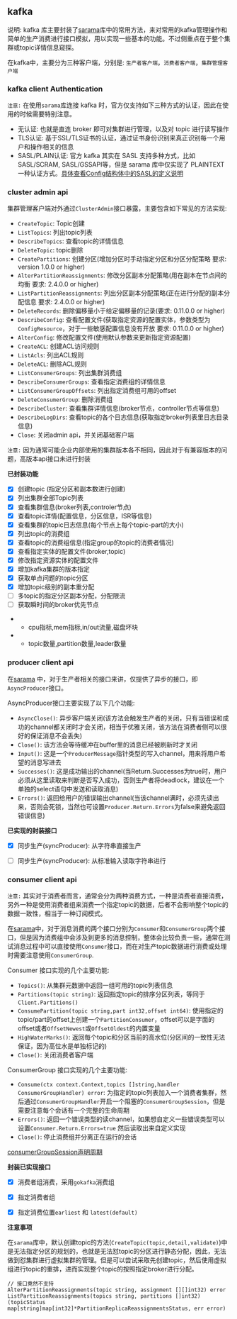 ## kafka

说明: kafka 库主要封装了[sarama](github.com/Shopify/sarama)库中的常用方法，来对常用的kafka管理操作和简单的生产消费进行接口模拟，用以实现一些基本的功能。不过侧重点在于整个集群或topic详情信息窥探。

在kafka中，主要分为三种客户端，分别是: `生产者客户端`，`消费者客户端`，`集群管理客户端`

### kafka client Authentication

`注意:` 在使用`sarama`库连接 kafka 时，官方仅支持如下三种方式的认证，因此在使用的时候需要特别注意。
- 无认证: 也就是直连 broker 即可对集群进行管理，以及对 topic 进行读写操作
- TLS认证: 基于SSL/TLS证书的认证，通过证书身份识别来真正识别每一个用户和操作相关的信息
- SASL/PLAIN认证: 官方 kafka 其实在 SASL 支持多种方式，比如SASL/SCRAM, SASL/GSSAPI等，但是 sarama 库中仅实现了 PLAINTEXT 一种认证方式。[具体查看Config结构体中的SASL的定义说明](https://pkg.go.dev/github.com/Shopify/sarama#Config) 

### cluster admin api

集群管理客户端对外通过`ClusterAdmin`接口暴露，主要包含如下常见的方法实现:

- `CreateTopic`: Topic创建
- `ListTopics`: 列出topic列表
- `DescribeTopics`: 查看topic的详情信息
- `DeleteTopic`: topic删除
- `CreatePartitions`: 创建分区(增加分区时手动指定分区和分区分配策略 要求: version 1.0.0 or higher)
- `AlterPartitionReassignments`: 修改分区副本分配策略(用在副本在节点间的均衡 要求: 2.4.0.0 or higher)
- `ListPartitionReassignments`: 列出分区副本分配策略(正在进行分配的副本分配信息 要求: 2.4.0.0 or higher)
- `DeleteRecords`: 删除偏移量小于给定偏移量的记录(要求: 0.11.0.0 or higher)
- `DescribeConfig`: 查看配置文件(获取指定资源的配置实体，参数类型为`ConfigResource`，对于一些敏感配置信息没有开放 要求: 0.11.0.0 or higher)
- `AlterConfig`: 修改配置文件(使用默认参数来更新指定资源配置)
- `CreateACL`: 创建ACL访问规则
- `ListAcls`: 列出ACL规则
- `DeleteACL`: 删除ACL规则
- `ListConsumerGroups`: 列出集群消费组
- `DescribeConsumerGroups`: 查看指定消费组的详情信息
- `ListConsumerGroupOffsets`: 列出指定消费组可用的offset
- `DeleteConsumerGroup`: 删除消费组
- `DescribeCluster`: 查看集群详情信息(broker节点，controller节点等信息)
- `DescribeLogDirs`: 查看topic的各个日志信息(获取指定broker列表里日志目录信息)
- `Close`: 关闭admin api，并关闭基础客户端

`注意:` 因为通常可能企业内部使用的集群版本各不相同，因此对于有兼容版本的问题，高版本api接口未进行封装

**已封装功能**

- [X] 创建topic (指定分区和副本数进行创建)
- [X] 列出集群全部Topic列表
- [X] 查看集群信息(broker列表,controler节点)
- [X] 查看topic详情(配置信息，分区信息，ISR等信息)
- [X] 查看集群的topic日志信息(每个节点上每个topic-part的大小)
- [X] 列出topic的消费组
- [X] 查看topic的消费组信息(指定group的topic的消费者情况)
- [X] 查看指定实体的配置文件(broker,topic)
- [X] 修改指定资源实体的配置文件
- [X] 增加kafka集群的版本指定
- [X] 获取单点问题的topic分区
- [X] 增加topic级别的副本重分配
- [ ] 多topic的指定分区副本分配，分配限流
- [ ] 获取瞬时间的broker优先节点
- - cpu指标,mem指标,in/out流量,磁盘坏块
- - topic数量,partition数量,leader数量



### producer client api

在[sarama](github.com/Shopify/sarama) 中，对于生产者相关的接口来讲，仅提供了异步的接口，即`AsyncProducer`接口。

AsyncProducer接口主要实现了以下几个功能:

- `AsyncClose()`: 异步客户端关闭(该方法会触发生产者的关闭，只有当错误和成功的channel都关闭时才会关闭，相当于优雅关闭，该方法在消费者侧可以很好的保证消息不会丢失)
- `Close()`: 该方法会等待缓冲在buffer里的消息已经被刷新时才关闭
- `Input()`: 这是一个`ProducerMessage`指针类型的写入channel，用来将用户希望的消息写进去
- `Successes()`: 这是成功输出的channel(当Return.Successes为true时，用户必须从这里读取来判断是否写入成功，否则生产者将deadlock，建议在一个单独的select语句中发送和读取消息)
- `Errors()`: 返回给用户的错误输出channel(当该channel满时，必须先读出来，否则会死锁，当然也可设置`Producer.Return.Errors`为false来避免返回错误信息)

**已实现的封装接口**

- [X] 同步生产(syncProducer): 从字符串直接生产
- [ ] 同步生产(syncProducer): 从标准输入读取字符串进行



### consumer client api 

`注意:` 其实对于消费者而言，通常会分为两种消费方式，一种是消费者直接消费，另外一种是使用消费者组来消费一个指定topic的数据，后者不会影响整个topic的数据一致性，相当于一种订阅模式。

在[sarama](github.com/Shopify/sarama)中，对于消息消费的两个接口分别为`Consumer`和`ConsumerGroup`两个接口，但是因为消费组中会涉及到更多的消息控制，整体会比较负责一些，通常在测试消息过程中可以直接使用`Consumer`接口，而在对生产topic数据进行消费或处理时需要注意使用`ConsumerGroup`.

Consumer 接口实现的几个主要功能:

- `Topics()`: 从集群元数据中返回一组可用的topic列表信息
- `Partitions(topic string)`: 返回指定topic的排序分区列表，等同于`Client.Partitions()`
- `ConsumePartition(topic string,part int32,offset int64)`: 使用指定的topic/part的offset上创建一个`PartitionConsumer`，offset可以是字面的offset或者`OffsetNewest`或`OffsetOldest`的内置变量
- `HighWaterMarks()`: 返回每个topic和分区当前的高水位(分区间的一致性无法保证，因为高位水是单独标记的)
- `Close()`: 关闭消费者客户端

ConsumerGroup 接口实现的几个主要功能:

- `Consume(ctx context.Context,topics []string,handler ConsumerGroupHandler) error`: 为指定的topic列表加入一个消费者集群，然后通过`ConsumerGroupHandler`开启一个阻塞的`ConsumerGroupSession`，但是需要注意每个会话有一个完整的生命周期
- `Errors()`: 返回一个错误类型的读channel，如果想自定义一些错误类型可以设置`Consumer.Return.Errors=true` 然后读取出来自定义实现
- `Close()`: 停止消费组并分离正在运行的会话

[consumerGroupSession声明周期](https://pkg.go.dev/github.com/Shopify/sarama?tab=doc#ConsumerGroup)


**封装已实现接口**

- [X] 消费者组消费，采用`gokafka`消费组
- [X] 指定消费者组
- [X] 指定消费位置`earliest` 和 `latest(default)`


**注意事项**

在`sarama`库中，默认创建topic的方法(`CreateTopic(topic,detail,validate)`)中是无法指定分区的规划的，也就是无法怼topic的分区进行静态分配，因此，无法做到怼集群进行虚拟集群的管理。但是可以尝试采取先创建topic，然后使用虚拟组进行topic的重排，进而实现整个topic的按照指定broker进行分配。

```
// 接口竟然不支持
AlterPartitionReassignments(topic string, assignment [][]int32) error
ListPartitionReassignments(topics string, partitions []int32) (topicStatus map[string]map[int32]*PartitionReplicaReassignmentsStatus, err error)


```
